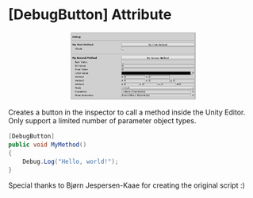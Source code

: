 # [DebugButton] Attribute

<p align="center">
<img src="debug-button-attribute.png" width="50%">
</p>

Creates a button in the inspector to call a method inside the Unity Editor. Only support a limited number of parameter object types.

```csharp
[DebugButton]
public void MyMethod()
{
    Debug.Log("Hello, world!");
}
```

Special thanks to Bjørn Jespersen-Kaae for creating the original script :)
